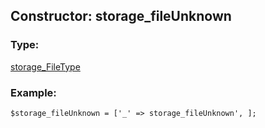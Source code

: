 ## Constructor: storage\_fileUnknown  

### Type: 

[storage\_FileType](../types/storage_FileType.md)
### Example:

```
$storage_fileUnknown = ['_' => storage_fileUnknown', ];
```